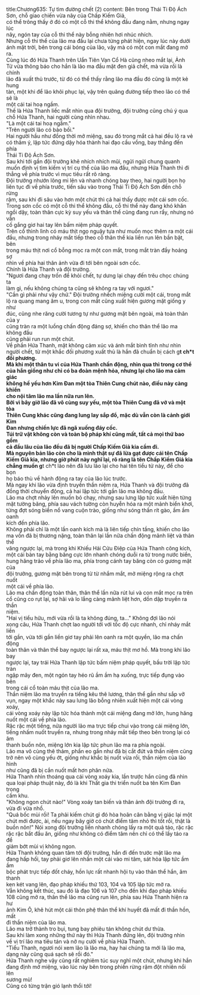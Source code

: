 title:Chương635: Tự tìm đường chết (2)
content:
Bên trong Thái Ti Độ Ách Sơn, chỗ giao chiến vừa nãy của Chấp Kiếm Giả,<br>có thể trông thấy ở đó có một cỗ thi thể không đầu đang nằm, nhưng ngay lúc<br>nãy, ngón tay của cỗ thi thể này bỗng nhiên hơi nhúc nhích.<br>Nhưng cỗ thi thể của lão ma đầu lại chưa từng phát hiện, ngay lúc này dưới<br>ánh mặt trời, bên trong cái bóng của lão, vậy mà có một con mắt đang mở ra.<br>Cùng lúc đó Hứa Thanh trên Uẩn Tiên Vạn Cổ Hà cũng nheo mắt lại, Ảnh<br>Tử vừa thông báo cho hắn là lão ma đầu mặt đen giả chết, mà vừa rồi là chính<br>lão đã xuất thủ trước, từ đó có thể thấy rằng lão ma đầu đó cũng là một kẻ hung<br>tàn, một khi để lão khôi phục lại, vậy trên quãng đường tiếp theo lão có thể sẽ là<br>một cái tai hoạ ngầm.<br>Thế là Hứa Thanh liếc mắt nhìn qua đội trưởng, đội trưởng cũng chú ý qua<br>chỗ Hứa Thanh, hai người cùng nhìn nhau.<br>"Là một cái tai hoạ ngầm."<br>"Trên người lão có bảo bối."<br>Hai người hầu như đồng thời mở miệng, sau đó trong mắt cả hai đều lộ ra vẻ<br>có thâm ý, lập tức đứng dậy hóa thành hai đạo cầu vồng, bay thẳng đến phía<br>Thái Ti Độ Ách Sơn.<br>Sau khi tới gần đội trưởng khẽ nhích nhích mũi, ngửi ngửi chung quanh<br>muốn định vị tìm kiếm vị trí cụ thể của lão ma đầu, nhưng Hứa Thanh thì đi<br>thẳng về phía trước vì mục tiêu rất rõ ràng.<br>Đội trưởng nhướn lông mi lên và nhanh chóng bay theo, hai người bọn họ<br>liên tục đi về phía trước, tiến sâu vào trong Thái Ti Độ Ách Sơn đến chỗ rừng<br>rậm, sau khi đi sâu vào hơn một chút thì cả hai thấy được một cái sơn cốc.<br>Trong sơn cốc có một cỗ thi thể không đầu, cỗ thi thể này đang khó khăn<br>ngồi dậy, toàn thân cực kỳ suy yếu và thân thể cũng đang run rẩy, nhưng nó vẫn<br>cố gắng giơ hai tay lên bấm niệm pháp quyết.<br>Trên cổ thình lình có máu thịt ngọ nguậy tựa như muốn mọc thêm ra một cái<br>đầu, nhưng trong nháy mắt tiếp theo cỗ thân thể kia liền run lên bần bật, bên<br>trong máu thịt nơi cổ bỗng mọc ra một con mắt, trong mắt tràn đầy hoảng sợ<br>nhìn về phía hai thân ảnh vừa đi tới bên ngoài sơn cốc.<br>Chính là Hứa Thanh và đội trưởng.<br>"Ngươi đang chạy trốn để khỏi chết, tự dưng lại chạy đến trêu chọc chúng ta<br>làm gì, nếu không chúng ta cũng sẽ không ra tay với ngươi."<br>"Cần gì phải như vậy chứ." Đội trưởng nhếch miệng cười một cái, trong mắt<br>lộ ra quang mang âm u, trong con mắt cũng xuất hiện gương mặt giống y như<br>đúc, cũng nhe răng cười tương tự như gương mặt bên ngoài, mà toàn thân của y<br>cũng tràn ra một luồng chấn động đáng sợ, khiến cho thân thể lão ma không đầu<br>cũng phải run run một chút.<br>Về phần Hứa Thanh, mặt không cảm xúc và ánh mắt bình tĩnh như nhìn<br>người chết, từ một khắc đối phương xuất thủ là hắn đã chuẩn bị cách g**t ch*t<br>đối phương.<br>Mà khi một thân tu vi của Hứa Thanh chấn động, nhìn qua thì trong cơ thể<br>của hắn giống như chỉ có ba đoàn mệnh hỏa, nhưng lại cho lão ma cảm giác<br>không hề yếu hơn Kim Đan một tòa Thiên Cung chút nào, điều này càng khiến<br>cho nội tâm lão ma lần nữa run lên.<br>Bởi vì bây giờ lão đã vô cùng suy yếu, một tòa Thiên Cung đã vỡ và một tòa<br>Thiên Cung khác cũng đang lung lay sắp đổ, mặc dù vẫn còn là cảnh giới Kim<br>Đan nhưng chiến lực đã ngã xuống đáy cốc.<br>Túi trữ vật không còn và toàn bộ pháp khí cũng mất, tất cả mọi thứ bao gồm<br>cả đầu lâu của lão đều đã bị người Chấp Kiếm Giả kia cầm đi.<br>Mà nguyên bản lão còn cho là mình thật sự đã lừa gạt được cái tên Chấp<br>Kiếm Giả kia, nhưng giờ phút này nghĩ lại, rõ ràng là tên Chấp Kiếm Giả kia<br>chẳng muốn g**t ch*t lão nên đã lưu lão lại cho hai tên tiểu tử này, để cho bọn<br>họ báo thù về hành động ra tay của lão lúc trước.<br>Mà ngay khi lão vừa định truyền thần niệm ra, Hứa Thanh và đội trưởng đã<br>đồng thời chuyển động, cả hai lập tức tới gần lão ma không đầu.<br>Lão ma chợt nhảy lên muốn bỏ chạy, nhưng sau lưng lập tức xuất hiện từng<br>mặt tường băng, phía sau vách tường còn huyễn hóa ra một mảnh biển khơi,<br>từng đợt sóng biển nổ vang cuộn trào, giống như sóng thần rít gào, ầm ầm oanh<br>kích đến phía lão.<br>Không phải chỉ là một lần oanh kích mà là liên tiếp chín tầng, khiến cho lão<br>ma vốn đã bị thương nặng, toàn thân lại lần nữa chấn động mãnh liệt và thân thể<br>văng ngược lại, mà trong khi Khiếu Hải Cửu Điệp của Hứa Thanh công kích,<br>một cái bàn tay bằng băng cực lớn nhanh chóng duỗi ra từ trong nước biển,<br>hung hăng trảo về phía lão ma, phía trong cánh tay băng còn có gương mặt của<br>đội trưởng, gương mặt bên trong từ từ nhắm mắt, mở miệng rộng ra chợt nuốt<br>một cái về phía lão.<br>Lão ma chấn động toàn thân, thân thể lần nữa rút lui và con mắt mọc ra trên<br>cổ cũng co rụt lại, sợ hãi và lo lắng càng mãnh liệt hơn, dồn dập truyền ra thần<br>niệm.<br>"Hai vị tiểu hữu, mới vừa rồi là ta không đúng, ta..." Không đợi lão nói<br>xong câu, Hứa Thanh chợt lao người tới với tốc độ cực nhanh, chỉ nháy mắt liền<br>tới gần, vừa tới gần liền giơ tay phải lên oanh ra một quyền, lão ma chấn động<br>toàn thân và thân thể bay ngược lại rất xa, máu thịt mơ hồ. Mà trong khi lão bay<br>ngược lại, tay trái Hứa Thanh lập tức bấm niệm pháp quyết, bầu trời lập tức tràn<br>ngập mây đen, một ngón tay héo rũ ầm ầm hạ xuống, trực tiếp đụng vào bên<br>trong cái cổ toàn máu thịt của lão ma.<br>Thần niệm lão ma truyền ra tiếng kêu thê lương, thân thể gần như sắp vỡ<br>vụn, ngay một khắc này sau lưng lão bỗng nhiên xuất hiện một cái vòng xoáy,<br>cái vòng xoáy này lập tức hóa thành một cái miệng đang mở lớn, hung hăng<br>nuốt một cái về phía lão.<br>Rặc rặc một tiếng, nửa người lão ma trực tiếp chui vào trong cái miệng lớn,<br>tiếng nhấm nuốt truyền ra, nhưng trong nháy mắt tiếp theo bên trong lại có âm<br>thanh buồn nôn, miệng lớn kia lập tức phun lão ma ra phía ngoài.<br>Lão ma vô cùng thê thảm, phần eo gần như đã bị cắt đứt và thần niệm cũng<br>trở nên vô cùng yếu ớt, giống như khắc bị nuốt vừa rồi, thần niệm của lão hình<br>như cũng đã bị cắn nuốt mất hơn phân nửa.<br>Hứa Thanh nhìn thoáng qua cái vòng xoáy kia, lần trước hắn cũng đã nhìn<br>qua loại pháp thuật này, đó là khi Thất gia thi triển nuốt ba tên Kim Đan trong<br>cấm khu.<br>"Không ngon chút nào!" Vòng xoáy tan biến và thân ảnh đội trưởng đi ra,<br>vừa đi vừa nhổ.<br>"Quá bốc mùi rồi! Ta phải kiếm chút gì đó hòa hoãn cân bằng vị giác lại một<br>chút mới được, ài, nếu ngay bây giờ có chút điểm tâm nhỏ thì tốt rồi, thật là<br>buồn nôn!" Nói xong đội trưởng liền nhanh chóng lấy ra một quả táo, rặc rặc<br>rặc rặc bắt đầu ăn, giống như không có điểm tâm nên chỉ có thể lấy táo ra để<br>giảm bớt mùi vị không ngon.<br>Hứa Thanh không quan tâm tới đội trưởng, hắn đi đến trước mặt lão ma<br>đang hấp hối, tay phải giơ lên nhấn một cái vào mi tâm, sát hỏa lập tức ầm ầm<br>bộc phát trực tiếp đốt cháy, hồn lực rất nhanh hội tụ vào thân thể hắn, âm thanh<br>ken két vang lên, đạo pháp khiếu thứ 103, 104 và 105 lập tức mở ra.<br>Vẫn không kết thúc, sau đó là đạo 106 và 107 cho đến khi đạo pháp khiếu<br>108 cũng mở ra, thân thể lão ma cũng run lên, phía sau Hứa Thanh hiện ra hư<br>ảnh Kim Ô, khẽ hút một cái thôn phệ thân thể khí huyết đã mất đi thần hồn, mất<br>đi thần niệm của lão ma.<br>Lão ma trở thành tro bụi, tung bay phiêu tán không chút dư thừa.<br>Sau khi làm xong những thứ này thì Hứa Thanh đứng lên, đội trưởng nhìn<br>về vị trí lão ma tiêu tán và nở nụ cười về phía Hứa Thanh.<br>"Tiểu Thanh, ngươi nói xem lão là lão ma, hay hai chúng ta mới là lão ma,<br>dạng này cũng quá sạch sẽ rồi đó."<br>Hứa Thanh nghe vậy cũng rất nghiêm túc suy nghĩ một chút, nhưng khi hắn<br>đang định mở miệng, vào lúc này bên trong phiến rừng rậm đột nhiên nổi lên<br>sương mù!<br>Cũng có từng trận gió lạnh thổi tới!